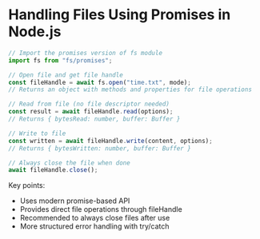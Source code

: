 # Handling Files Using Promises in Node.js

```javascript
// Import the promises version of fs module
import fs from "fs/promises";

// Open file and get file handle
const fileHandle = await fs.open("time.txt", mode);
// Returns an object with methods and properties for file operations

// Read from file (no file descriptor needed)
const result = await fileHandle.read(options);
// Returns { bytesRead: number, buffer: Buffer }

// Write to file
const written = await fileHandle.write(content, options);
// Returns { bytesWritten: number, buffer: Buffer }

// Always close the file when done
await fileHandle.close();
```

Key points:
- Uses modern promise-based API
- Provides direct file operations through fileHandle
- Recommended to always close files after use 
- More structured error handling with try/catch